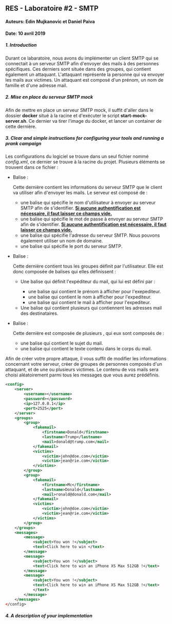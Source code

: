 ## RES - Laboratoire #2 - SMTP

#### Auteurs: Edin Mujkanovic et Daniel Paiva

#### Date:  10 avril 2019



##### 1. Introduction

Durant ce labaratoire, nous avons du implémenter un client SMTP qui se connectait à un serveur SMTP afin d'envoyer des mails à des personnes spécifiques. Ces derniers sont située dans des groupes, qui contient également un attaquant. L'attaquant représente la personne qui va envoyer les mails aux victimes. Un attaquant est composé d'un prénom, un nom de famille et d'une adresse mail.

##### 2. Mise en place du serveur SMTP mock

Afin de mettre en place un serveur SMTP mock, il suffit d'aller dans le dossier **docker** situé à la racine et d'exécuter le script **start-mock-server.sh**. Ce dernier va tirer l'image du docker, et lancer un container de cette dernière.



##### 3. Clear and simple instructions for configuring your tools and running a prank campaign

Les configurations du logiciel se trouve dans un seul fichier nommé *config.xml*, ce dernier se trouve à la racine du projet. Plusieurs éléments se trouvent dans ce fichier : 

- Balise <server>: 

  Cette dernière contient les informations du serveur SMTP que le client va utiliser afin d'envoyer les mails. Le serveur est composé de : 

  - une balise <username> qui spécifie le nom d'utilisateur à envoyer au serveur SMTP afin de s'identifier. **<u>Si aucune authentification est nécessaire, il faut laisser ce champs vide.</u>**
  - une balise <password> qui spécifie le mot de passe à envoyer au serveur SMTP afin de s'identifier. **<u>Si aucune authentification est nécessaire, il faut laisser ce champs vide.</u>**
  - une balise <ip> qui spécifie l'adresse du serveur SMTP. Nous pouvons également utiliser un nom de domaine.
  - une balise <port> qui spécifie le port du serveur SMTP.

- Balise <groups>:

  Cette dernière contient tous les groupes définit par l'utilisateur. Elle est donc composée de balises <group> qui elles définissent :

  - Une balise <fakemail> qui définit l'expéditeur du mail, qui lui est défini par : 
    - une balise <firstname> qui contient le prénom à afficher pour l'exepediteur.
    - une balise <lastname> qui contient le nom à afficher pour l'expediteur.
    - une balise <mail> qui contient le mail à afficher pour l'expediteur.
  - Une balise <victims> qui contient plusieurs <victim> qui contiennent les adresses mail des destinataires. 

- Balise <messages>:

  Cette dernière est composée de plusieurs <message>, qui eux sont composés de :

  - une balise <sujet> qui contient le sujet du mail.
  - une balise <text> qui contient le texte contenu dans le corps du mail.



Afin de créer votre propre attaque, il vous suffit de modifier les informations concernant votre serveur, créer de groupes de personnes composés d'un attaquant, et de une ou plusieurs victimes. Le contenu de vos mails sera choisi aléatoirement parmi tous les messages que vous aurez prédéfinis.

```xml
<config>
    <server>
        <username></username>
        <password></password>
        <ip>127.0.0.1</ip>
        <port>2525</port>
    </server>
    <groups>
        <group>
            <fakemail>
                <firstname>Donald</firstname>
                <lastname>Trump</lastname>
                <mail>donald@trump.com</mail>
            </fakemail>
            <victims>
                <victim>john@doe.com</victim>
                <victim>jean@rie.com</victim>
            </victims>
        </group>
        <group>
            <fakemail>
                <firstname>Mc</firstname>
                <lastname>Donald</lastname>
                <mail>ronald@donald.com</mail>
            </fakemail>
            <victims>
                <victim>john@doe.com</victim>
                <victim>jean@rie.com</victim>
            </victims>
        </group>
    </groups>
    <messages>
        <message>
            <subject>You won !</subject>
            <text>Click here to win </text>
        </message>
        <message>
            <subject>You won !</subject>
            <text>Click here to win an iPhone XS Max 512GB !</text>
        </message>
        <message>
            <subject>You won !</subject>
            <text>Click here to win an iPhone XS Max 512GB !</text>
            </text>
        </message>
    </messages>
</config>
```



##### 4. A description of your implementation

